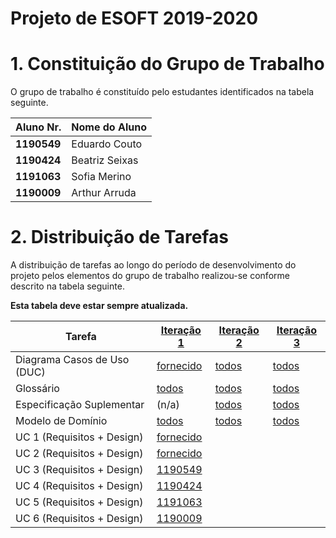 # Projeto de ESOFT 2019-2020


# 1. Constituição do Grupo de Trabalho ###

O grupo de trabalho é constituído pelo estudantes identificados na tabela seguinte.

| Aluno Nr.	   | Nome do Aluno			    |
|--------------|------------------------------|
| **1190549**  | Eduardo Couto                |
| **1190424**  | Beatriz Seixas               |
| **1191063**  | Sofia Merino                 |
| **1190009**  | Arthur Arruda                |



# 2. Distribuição de Tarefas ###

A distribuição de tarefas ao longo do período de desenvolvimento do projeto pelos elementos do grupo de trabalho realizou-se conforme descrito na tabela seguinte.

**Esta tabela deve estar sempre atualizada.**

| Tarefa                      | [Iteração 1](Iteracao1/README.md) | [Iteração 2](Iteracao2/README.md) | [Iteração 3](Iteracao1/README.md) |
|-----------------------------|------------|------------|------------|
| Diagrama Casos de Uso (DUC) |  [fornecido](Iteracao1/DUC.md)   |   [todos](Iteracao2/DUC.md)  |   [todos](Iteracao3/DUC.md)  |
| Glossário  |  [todos](Iteracao1/Glossario.md)   |   [todos](Iteracao2/Glossario.md)  |   [todos](Iteracao3/Glossario.md)  |
| Especificação Suplementar   |   (n/a)    |   [todos](Iteracao2/FURPS.md)  |   [todos](Iteracao3/FURPS.md)  |
| Modelo de Domínio           |  [todos](Iteracao1/MD.md)   |   [todos](Iteracao2/MD.md)  |   [todos](Iteracao3/MD.md)  |
| UC 1 (Requisitos + Design)  |  [fornecido](Iteracao1/UC1_RegistarOrganizacao.md)   |            |            |
| UC 2 (Requisitos + Design)  |  [fornecido](Iteracao1/UC2_DefinirArea.md)   |            |            |
| UC 3 (Requisitos + Design)  |  [1190549](Iteracao1/UC3_DefinirCategoria.md)   |            |            |
| UC 4 (Requisitos + Design)  |  [1190424](Iteracao1/UC4_EspecificarCT.md)   |            |            |
| UC 5 (Requisitos + Design)  |  [1191063](Iteracao1/UC5_EspecificarColaborador.md)   |            |            |
| UC 6 (Requisitos + Design)  |  [1190009](Iteracao1/UC6_EspecificarTarefa.md)   |            |            |



